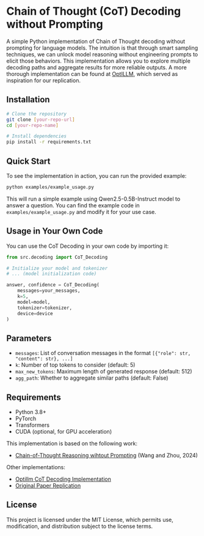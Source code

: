 # Chain of Thought (CoT) Decoding without Prompting

A simple Python implementation of Chain of Thought decoding without prompting for language models. The intuition is that through smart sampling techniques, we can unlock model reasoning without engineering prompts to elicit those behaviors. This implementation allows you to explore multiple decoding paths and aggregate results for more reliable outputs. A more thorough implementation can be found at [OptILLM](https://github.com/codelion/optillm/blob/main/optillm/cot_decoding.py), which served as inspiration for our replication.


## Installation

```bash
# Clone the repository
git clone [your-repo-url]
cd [your-repo-name]

# Install dependencies
pip install -r requirements.txt
```

## Quick Start

To see the implementation in action, you can run the provided example:

```bash
python examples/example_usage.py
```

This will run a simple example using Qwen2.5-0.5B-Instruct model to answer a question. You can find the example code in `examples/example_usage.py` and modify it for your use case.

## Usage in Your Own Code

You can use the CoT Decoding in your own code by importing it:

```python
from src.decoding import CoT_Decoding

# Initialize your model and tokenizer
# ... (model initialization code)

answer, confidence = CoT_Decoding(
    messages=your_messages,
    k=5,
    model=model,
    tokenizer=tokenizer,
    device=device
)
```

## Parameters

- `messages`: List of conversation messages in the format `[{"role": str, "content": str}, ...]`
- `k`: Number of top tokens to consider (default: 5)
- `max_new_tokens`: Maximum length of generated response (default: 512)
- `agg_path`: Whether to aggregate similar paths (default: False)

## Requirements

- Python 3.8+
- PyTorch
- Transformers
- CUDA (optional, for GPU acceleration)

This implementation is based on the following work:
- [Chain-of-Thought Reasoning wihtout Prompting](https://arxiv.org/abs/2402.10200) (Wang and Zhou, 2024)


Other implementations:
- [Optillm CoT Decoding Implementation](https://github.com/codelion/optillm/blob/main/optillm/cot_decoding.py)
- [Original Paper Replication](https://github.com/shirley-wu/cot_decoding)


## License

This project is licensed under the MIT License, which permits use, modification, and distribution subject to the license terms.